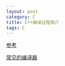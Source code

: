 ```yaml
---
layout: post
category: C
title: C++编译过程简介
tags: C
---
```


[参考](http://www.cnblogs.com/dongdongweiwu/p/4743709.html)

[常见的编译器](https://blog.csdn.net/hurlan/article/details/21084065)